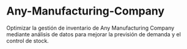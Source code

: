 # Any-Manufacturing-Company
Optimizar la gestión de inventario de Any Manufacturing Company mediante análisis de datos para mejorar la previsión de demanda y el control de stock.
